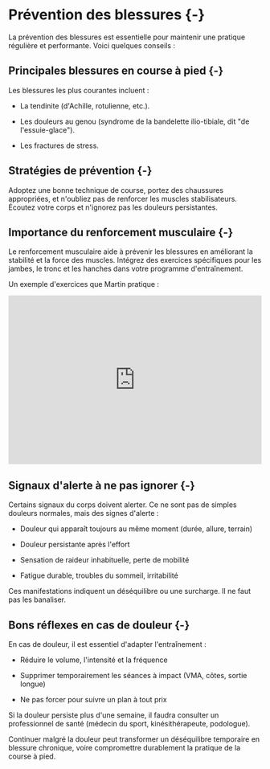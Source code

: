 

# Prévention des blessures {-}

La prévention des blessures est essentielle pour maintenir une pratique régulière et performante.
Voici quelques conseils :


## Principales blessures en course à pied {-}

Les blessures les plus courantes incluent :

- La tendinite (d'Achille, rotulienne, etc.).

- Les douleurs au genou (syndrome de la bandelette ilio-tibiale, dit "de l'essuie-glace").

- Les fractures de stress.


## Stratégies de prévention {-}

Adoptez une bonne technique de course, portez des chaussures appropriées,
et n'oubliez pas de renforcer les muscles stabilisateurs.
Écoutez votre corps et n'ignorez pas les douleurs persistantes.


## Importance du renforcement musculaire {-}

Le renforcement musculaire aide à prévenir les blessures en améliorant la stabilité et la force des muscles.
Intégrez des exercices spécifiques pour les jambes, le tronc et les hanches dans votre programme d'entraînement.

Un exemple d'exercices que Martin pratique :

<iframe style="width: 100%; aspect-ratio: 1.5;" src="https://www.youtube.com/embed/O-DGqqRCWYc?si=glmQsJNP-X823xTM" title="YouTube video player" frameborder="0" allow="accelerometer; autoplay; clipboard-write; encrypted-media; gyroscope; picture-in-picture; web-share" referrerpolicy="strict-origin-when-cross-origin" allowfullscreen></iframe>


## Signaux d'alerte à ne pas ignorer {-}

Certains signaux du corps doivent alerter. Ce ne sont pas de simples douleurs normales, mais des signes d'alerte :

- Douleur qui apparaît toujours au même moment (durée, allure, terrain)

- Douleur persistante après l'effort

- Sensation de raideur inhabituelle, perte de mobilité

- Fatigue durable, troubles du sommeil, irritabilité

Ces manifestations indiquent un déséquilibre ou une surcharge. Il ne faut pas les banaliser.


## Bons réflexes en cas de douleur {-}

En cas de douleur, il est essentiel d'adapter l'entraînement :

- Réduire le volume, l'intensité et la fréquence

- Supprimer temporairement les séances à impact (VMA, côtes, sortie longue)

- Ne pas forcer pour suivre un plan à tout prix

Si la douleur persiste plus d'une semaine, il faudra consulter un professionnel de santé (médecin du sport, kinésithérapeute, podologue).

Continuer malgré la douleur peut transformer un déséquilibre temporaire en blessure chronique, voire compromettre durablement la pratique de la course à pied.
